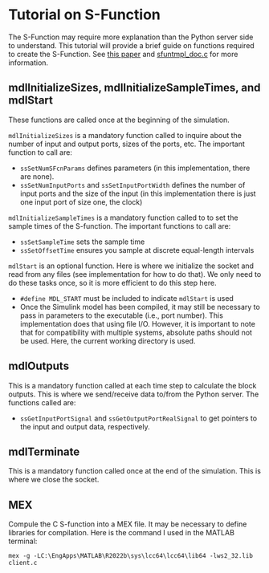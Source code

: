# Tutorial on S-Function

The S-Function may require more explanation than the Python server side to understand. 
This tutorial will provide a brief guide on functions required to create the S-Function. 
See [this paper](https://www.uiam.sk/pc09/data/papers/061.pdf) and [sfuntmpl_doc.c](https://www.mathworks.com/help/simulink/sfg/templates-for-c-s-functions.html) for more information. 

## mdlInitializeSizes, mdlInitializeSampleTimes, and mdlStart

These functions are called once at the beginning of the simulation. 

`mdlInitializeSizes` is a mandatory function called to inquire about the number of input and output ports, sizes of the ports, etc. The important function to call are:
* `ssSetNumSFcnParams` defines parameters (in this implementation, there are none). 
* `ssSetNumInputPorts` and `ssSetInputPortWidth` defines the number of input ports and the size of the input (in this implementation there is just one input port of size one, the clock)

`mdlInitializeSampleTimes` is a mandatory function called to to set the sample times of the S-function. The important functions to call are:
* `ssSetSampleTime` sets the sample time
* `ssSetOffsetTime` ensures you sample at discrete equal-length intervals

`mdlStart` is an optional function. Here is where we initialize the socket and read from any files (see implementation for how to do that). We only need to do these tasks once, so it is more efficient to do this step here. 
* `#define MDL_START` must be included to indicate `mdlStart` is used
* Once the Simulink model has been compiled, it may still be necessary to pass in parameters to the executable (i.e., port number). This implementation does that using file I/O.
However, it is important to note that for compatibility with multiple systems, absolute paths should not be used. Here, the current working directory is used. 

## mdlOutputs

This is a mandatory function called at each time step to calculate the block outputs. This is where we send/receive data to/from the Python server. The functions called are:
* `ssGetInputPortSignal` and `ssGetOutputPortRealSignal` to get pointers to the input and output data, respectively. 

## mdlTerminate

This is a mandatory function called once at the end of the simulation. This is where we close the socket. 

## MEX

Compule the C S-function into a MEX file. It may be necessary to define libraries for compilation. Here is the command I used in the MATLAB terminal:

```
mex -g -LC:\EngApps\MATLAB\R2022b\sys\lcc64\lcc64\lib64 -lws2_32.lib client.c
```

